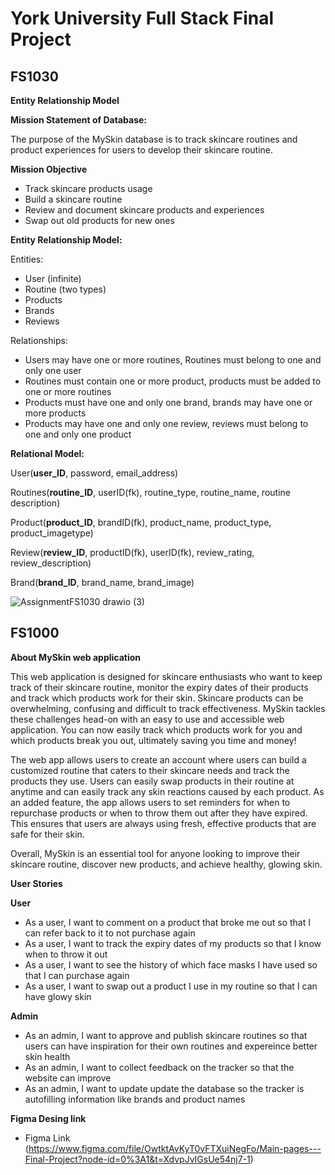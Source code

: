 # York University Full Stack Final Project

## FS1030

**Entity Relationship Model**

**Mission Statement of Database:**

The purpose of the MySkin database is to track skincare routines and product experiences for users to develop their skincare routine.

**Mission Objective**

* Track skincare products usage
* Build a skincare routine
* Review and document skincare products and experiences
* Swap out old products for new ones

**Entity Relationship Model:**

Entities:

* User (infinite)
* Routine (two types)
* Products
* Brands
* Reviews

Relationships:

* Users may have one or more routines, Routines must belong to one and only one user
* Routines must contain one or more product, products must be added to one or more routines
* Products must have one and only one brand, brands may have one or more products
* Products may have one and only one review, reviews must belong to one and only one product

**Relational Model:**

User(**user_ID**, password, email_address)

Routines(**routine_ID**, userID(fk), routine_type, routine_name, routine description)

Product(**product_ID**, brandID(fk), product_name, product_type, product_imagetype)

Review(**review_ID**, productID(fk), userID(fk), review_rating, review_description)

Brand(**brand_ID**, brand_name, brand_image)


![AssignmentFS1030 drawio (3)](https://user-images.githubusercontent.com/122646965/232187381-de7dc5fb-53b6-4238-a9b3-6508c0654b96.png)


## FS1000

**About MySkin web application**

This web application is designed for skincare enthusiasts who want to keep track of their skincare routine, monitor the expiry dates of their products and track which products work for their skin. Skincare products can be overwhelming, confusing and difficult to track effectiveness. MySkin tackles these challenges head-on with an easy to use and accessible web application. You can now easily track which products work for you and which products break you out, ultimately saving you time and money!

The web app allows users to create an account where users can build a customized routine that caters to their skincare needs and track the products they use. Users can easily swap products in their routine at anytime and can easily track any skin reactions caused by each product. As an added feature, the app allows users to set reminders for when to repurchase products or when to throw them out after they have expired. This ensures that users are always using fresh, effective products that are safe for their skin.

Overall, MySkin is an essential tool for anyone looking to improve their skincare routine, discover new products, and achieve healthy, glowing skin.

**User Stories**

**User**
* As a user, I want to comment on a product that broke me out so that I can refer back to it to not purchase again
* As a user, I want to track the expiry dates of my products so that I know when to throw it out
* As a user, I want to see the history of which face masks I have used so that I can purchase again
* As a user, I want to swap out a product I use in my routine so that I can have glowy skin

**Admin**
* As an admin, I want to approve and publish skincare routines so that users can have inspiration for their own routines and expereince better skin health
* As an admin, I want to collect feedback on the tracker so that the website can improve
* As an admin, I want to update update the database so the tracker is autofilling information like brands and product names

**Figma Desing link**

* Figma Link (https://www.figma.com/file/OwtktAvKyT0vFTXuiNegFo/Main-pages---Final-Project?node-id=0%3A1&t=XdvpJvIGsUe54nj7-1)
